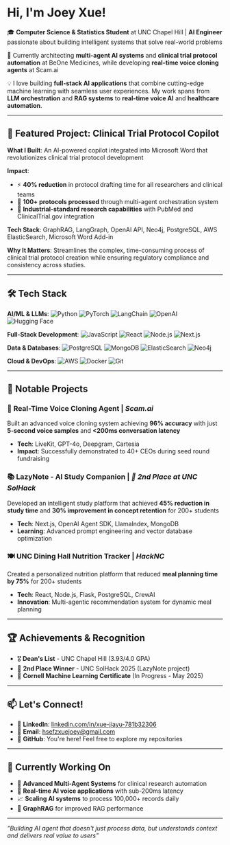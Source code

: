 # Hi, I'm Joey Xue!

🎓 **Computer Science & Statistics Student** at UNC Chapel Hill | **AI Engineer** passionate about building intelligent systems that solve real-world problems

🔭 Currently architecting **multi-agent AI systems** and **clinical trial protocol automation** at BeOne Medicines, while developing **real-time voice cloning agents** at Scam.ai

💡 I love building **full-stack AI applications** that combine cutting-edge machine learning with seamless user experiences. My work spans from **LLM orchestration** and **RAG systems** to **real-time voice AI** and **healthcare automation**.

---

## 🎯 Featured Project: Clinical Trial Protocol Copilot

**What I Built**: An AI-powered copilot integrated into Microsoft Word that revolutionizes clinical trial protocol development

**Impact**: 
- ⚡ **40% reduction** in protocol drafting time for all researchers and clinical teams
- 🤖 **100+ protocols processed** through multi-agent orchestration system
- 🔬 **Industrial-standard research capabilities** with PubMed and ClinicalTrial.gov integration

**Tech Stack**: GraphRAG, LangGraph, OpenAI API, Neo4j, PostgreSQL, AWS ElasticSearch, Microsoft Word Add-in

**Why It Matters**: Streamlines the complex, time-consuming process of clinical trial protocol creation while ensuring regulatory compliance and consistency across studies.

---

## 🛠 Tech Stack

**AI/ML & LLMs**:
![Python](https://img.shields.io/badge/-Python-3776AB?style=flat&logo=python&logoColor=white)
![PyTorch](https://img.shields.io/badge/-PyTorch-EE4C2C?style=flat&logo=pytorch&logoColor=white)
![LangChain](https://img.shields.io/badge/-LangChain-339933?style=flat&logo=chainlink&logoColor=white)
![OpenAI](https://img.shields.io/badge/-OpenAI-412991?style=flat&logo=openai&logoColor=white)
![Hugging Face](https://img.shields.io/badge/-Hugging%20Face-FFD21E?style=flat&logo=huggingface&logoColor=black)

**Full-Stack Development**:
![JavaScript](https://img.shields.io/badge/-JavaScript-F7DF1E?style=flat&logo=javascript&logoColor=black)
![React](https://img.shields.io/badge/-React-61DAFB?style=flat&logo=react&logoColor=black)
![Node.js](https://img.shields.io/badge/-Node.js-339933?style=flat&logo=node.js&logoColor=white)
![Next.js](https://img.shields.io/badge/-Next.js-000000?style=flat&logo=next.js&logoColor=white)

**Data & Databases**:
![PostgreSQL](https://img.shields.io/badge/-PostgreSQL-336791?style=flat&logo=postgresql&logoColor=white)
![MongoDB](https://img.shields.io/badge/-MongoDB-47A248?style=flat&logo=mongodb&logoColor=white)
![ElasticSearch](https://img.shields.io/badge/-Elasticsearch-005571?style=flat&logo=elasticsearch&logoColor=white)
![Neo4j](https://img.shields.io/badge/-Neo4j-008CC1?style=flat&logo=neo4j&logoColor=white)

**Cloud & DevOps**:
![AWS](https://img.shields.io/badge/-AWS-232F3E?style=flat&logo=amazon-aws&logoColor=white)
![Docker](https://img.shields.io/badge/-Docker-2496ED?style=flat&logo=docker&logoColor=white)
![Git](https://img.shields.io/badge/-Git-F05032?style=flat&logo=git&logoColor=white)

---

## 🚀 Notable Projects

### 🎵 **Real-Time Voice Cloning Agent** | *Scam.ai*
Built an advanced voice cloning system achieving **96% accuracy** with just **5-second voice samples** and **<200ms conversation latency**
- **Tech**: LiveKit, GPT-4o, Deepgram, Cartesia
- **Impact**: Successfully demonstrated to 40+ CEOs during seed round fundraising

### 📚 **LazyNote - AI Study Companion** | *🥈 2nd Place at UNC SolHack*
Developed an intelligent study platform that achieved **45% reduction in study time** and **30% improvement in concept retention** for 200+ students
- **Tech**: Next.js, OpenAI Agent SDK, LlamaIndex, MongoDB
- **Learning**: Advanced prompt engineering and vector database optimization

### 🍽️ **UNC Dining Hall Nutrition Tracker** | *HackNC*
Created a personalized nutrition platform that reduced **meal planning time by 75%** for 200+ students
- **Tech**: React, Node.js, Flask, PostgreSQL, CrewAI
- **Innovation**: Multi-agentic recommendation system for dynamic meal planning

---

## 🏆 Achievements & Recognition

- 🎖️ **Dean's List** - UNC Chapel Hill (3.93/4.0 GPA)
- 🥈 **2nd Place Winner** - UNC SolHack 2025 (LazyNote project)
- 📜 **Cornell Machine Learning Certificate** (In Progress - May 2025)

---

## 📫 Let's Connect!

- 💼 **LinkedIn**: [linkedin.com/in/xue-jiayu-781b32306](https://linkedin.com/in/xue-jiayu-781b32306)
- 📧 **Email**: hsefzxuejoey@gmail.com
- 🐙 **GitHub**: You're here! Feel free to explore my repositories

---

## 🌱 Currently Working On

- 🔬 **Advanced Multi-Agent Systems** for clinical research automation
- 🎤 **Real-time AI voice applications** with sub-200ms latency
- 📈 **Scaling AI systems** to process 100,000+ records daily
- 🧠 **GraphRAG** for improved RAG performance

---

*"Building AI agent that doesn't just process data, but understands context and delivers real value to users"*
